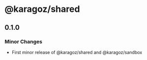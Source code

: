 # @karagoz/shared

## 0.1.0

### Minor Changes

- First minor release of @karagoz/shared and @karagoz/sandbox
